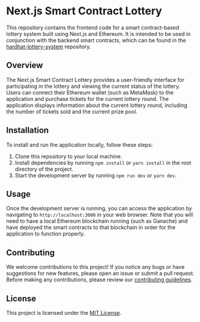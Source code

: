 # Next.js Smart Contract Lottery

This repository contains the frontend code for a smart contract-based lottery system built using Next.js and Ethereum. It is intended to be used in conjunction with the backend smart contracts, which can be found in the [hardhat-lottery-system](https://github.com/thevkscode/hardhat-lottery-system) repository.

## Overview

The Next.js Smart Contract Lottery provides a user-friendly interface for participating in the lottery and viewing the current status of the lottery. Users can connect their Ethereum wallet (such as MetaMask) to the application and purchase tickets for the current lottery round. The application displays information about the current lottery round, including the number of tickets sold and the current prize pool.

## Installation

To install and run the application locally, follow these steps:

1. Clone this repository to your local machine.
2. Install dependencies by running `npm install` or `yarn install` in the root directory of the project.
3. Start the development server by running `npm run dev` or `yarn dev`.

## Usage

Once the development server is running, you can access the application by navigating to `http://localhost:3000` in your web browser. Note that you will need to have a local Ethereum blockchain running (such as Ganache) and have deployed the smart contracts to that blockchain in order for the application to function properly.

## Contributing

We welcome contributions to this project! If you notice any bugs or have suggestions for new features, please open an issue or submit a pull request. Before making any contributions, please review our [contributing guidelines](CONTRIBUTING.md).

## License

This project is licensed under the [MIT License](LICENSE).
